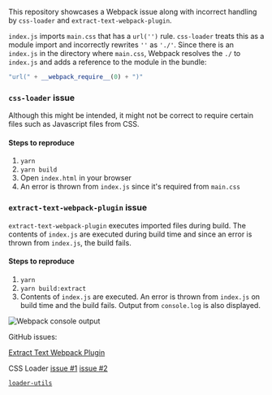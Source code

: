 This repository showcases a Webpack issue along with incorrect handling by `css-loader` and `extract-text-webpack-plugin`.

`index.js` imports `main.css` that has a `url('')` rule. `css-loader` treats this as a module import and incorrectly rewrites `''` as `'./'`. Since there is an `index.js` in the directory where `main.css`, Webpack resolves the `./` to `index.js` and adds a reference to the module in the bundle:

```js
"url(" + __webpack_require__(0) + ")"
```

### `css-loader` issue

Although this might be intended, it might not be correct to require certain files such as Javascript files from CSS.

#### Steps to reproduce

1. `yarn`
2. `yarn build`
3. Open `index.html` in your browser
4. An error is thrown from `index.js` since it's required from `main.css`

### `extract-text-webpack-plugin` issue

`extract-text-webpack-plugin` executes imported files during build. The contents of `index.js` are executed during build time and since an error is thrown from `index.js`, the build fails.

#### Steps to reproduce

1. `yarn`
2. `yarn build:extract`
3. Contents of `index.js` are executed. An error is thrown from `index.js` on build time and the build fails. Output from `console.log` is also displayed.

![Webpack console output](https://cloud.githubusercontent.com/assets/729230/24204564/2aa6353e-0f19-11e7-9046-7481a1419b0b.png)


GitHub issues:

[Extract Text Webpack Plugin](https://github.com/webpack-contrib/extract-text-webpack-plugin/issues/465)

CSS Loader [issue #1](https://github.com/webpack-contrib/css-loader/issues/462) [issue #2](https://github.com/webpack-contrib/css-loader/issues/463)

[`loader-utils`](https://github.com/webpack/loader-utils/issues/80)
